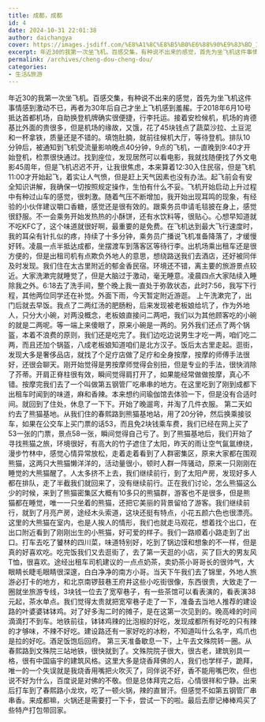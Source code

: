 ```yaml
---
title: 成都，成都
id: 4
date: 2024-10-31 22:01:38
author: daichangya
cover: https://images.jsdiff.com/%E8%A1%8C%E8%B5%B0%E6%88%90%E9%83%BD_1587823068483.jpg
excerpt: 年近30的我第一次坐飞机。百感交集，有种说不出来的感觉，首先为坐飞机这件事情感到激动不已，再者为30年后自己才坐上飞机感到羞赧。于2018年6月10号抵达首都机场，自助换登机牌确实很便捷，行李托运。接着安检候机，机场的肯德基比外面的贵很多，但是机场的缘故，又饿，花了45块钱点了蔬菜沙拉、土豆泥和一杯
permalink: /archives/cheng-dou-cheng-dou/
categories:
- 生活&旅游
---
```


年近30的我第一次坐飞机。百感交集，有种说不出来的感觉，首先为坐飞机这件事情感到激动不已，再者为30年后自己才坐上飞机感到羞赧。于2018年6月10号抵达首都机场，自助换登机牌确实很便捷，行李托运。接着安检候机，机场的肯德基比外面的贵很多，但是机场的缘故，又饿，花了45块钱点了蔬菜沙拉、土豆泥和一杯拿铁，质量还是不错的。填饱肚腩，就前往候机大厅，等待登机。排队10分钟后，被通知到飞机受流量影响晚点40分钟，9点的飞机，一直晚到9:40才开始登机，检票很快通过。找到座位，发现居然可以看电影，我就找随便找了外文电影45周年，但是飞机迟迟不开，让我很焦虑，本来算着12:30入住民宿，但是飞机11:00才开始起飞，着实让人气愤，但是赶上天气因素也没有办法。起飞前会有安全知识讲解，我确保一切按照规定操作，生怕有什么不妥。飞机开始启动上升过程中有种过山车的感觉，很刺激。随着气压不断增加，我开始出现耳鸣的现象，有经验的小伙伴建议嚼口香糖，感觉还是很有效的。跟乘务员申请毛毯披在身上，感觉很舒服。不一会乘务开始发热热的小酥饼，还有水饮料等，很贴心。心想早知道就不吃KFC了，这个味道就很好啊，最重要的是免费。在飞机达到最大飞行速度时，我的耳朵有针扎似的疼，持续了十多分钟，乘务员广播说飞机准备降落了，才缓慢好转。凌晨一点半抵达成都，坐摆渡车到落客区等待行李。出机场乘出租车还是很方便的，但是出租司机有点欺负外地人的意思，想绕路送我们去酒店，还好被同伴及时发现。我们住在太古里附近的郁金香民宿。环境还不错，离主要的旅游景点较近。大家洗漱完就睡觉了，但是大脑过于激动，毫无睡意。凌晨四点大家陆续入睡除我之外。6:18去了洗手间，整个晚上我一直处于弥敦状态，此时7:56，我写下行程，其他两位同学还在补觉。外面下雨，今天暂定附近游逛。
上午洗漱完了，出门后就去早饭。我点了二两红汤的肥肠粉，后来发现被老板娘给坑了，作为外地人，只分大小碗，对两没概念，老板娘直接问二两吧，我们以为其他顾客吃的小碗的就是二两呢。等一端上来傻眼了，原来小碗是一两的。另外我们还点了两个锅盔，本着不浪费的原则，我们还是吃完了。我们边吃边说男生才吃一两，咱们吃二两，而且还加个锅盔，八成老板娘知道咱们是北方汉子。饭后太古里走起。逛街，发现大多是奢侈品店，就找了个足疗店做了足疗和全身按摩，按摩的师傅手法很好，还很会聊天。刚开始觉得是男按摩师觉得会别扭，但是专业的手法，很快消除了芥蒂。开肩正脊柱很有效，瞬间觉得肩打开了，如果能经常做做按摩，真心不错。按摩完我们去了一个叫做第五钢管厂吃串串的地方。在这里吃到了刚到成都下出租车时闻到的味道，麻和香辣。本来想约间瑜伽馆去体验一下，但是没有合适时间。就回到了住处，休息了一下下。开始了晚遛弯，并淘了几件衣服。
第二天如约去了熊猫基地。从我们住的春熙路到熊猫基地站，用了20分钟，然后换乘接驳车，如果在公交车上买门票的话53，而且免2块钱乘车费，我们已经在网上买了53一张的门票，景点58一张，瞬间觉得自己亏了。到了熊猫基地后，我们开始了寻找熊猫之旅，环境很好，有高大的竹子遮住了太阳，昨天的雨让空气氤氲缭绕，漫步竹林中，感觉心情异常放松，走着走着看到了人群密集区，原来大家都在围观熊猫，这两只大熊猫懒洋洋的，活动量很小，顿时人群一阵骚动，原来一只刚刚在睡觉的大熊猫醒了。人太多挤不上去，我们继续前行，到了太阳产房，发现好多人都在排队，走了半截我们就回来了，没有继续前行。正在我们讨论，怎么熊猫这么少的时候，来到了熊猫密集区大概有10多只的熊猫群，游客也不是很多，但是熊猫都在睡觉，唯一一只坐着的熊猫，还把它美丽的背景留给了游客。我们继续前行，就到了月亮产房，途经木头索道，这块还挺有特点，小花五颜六色也很漂亮。这里的大熊猫在室内，也是人挨人的情形，我们也就走马观花，想着找个出口，在出口附近看到了刚刚出生的小熊猫，好可爱的样子。我们一路顺着小路走到了出口。打车去吃了饕林的四川菜，味道特别好，吃到了锅边馍和想象的不一样，但是真的好喜欢吃。吃完饭我们又去逛街了，去了第一天逛的小店，买了巨大的男友风T恤，很喜欢。途经出租车司机建议的一点点奶茶，卖奶茶小哥哥长的很帅气，大眼睛长睫毛眼睛很深邃，白白净净的南方小哥。当天下午我们去了锦里，外地人旅游必打卡的地方，和北京南锣鼓巷王府井这些小吃街很像，东西很贵，大致走了一圈就坐旅游专线，3块钱一位去了宽窄巷子，有一些茶馆可以看表演的，看表演38元起，茶水单点。我们觉得太贵就把宽窄巷子走了一下，准备去当地人推荐的建设路的叶婆婆钵钵鸡。对了好多淘二时的摊子，是在这第一次见到的。晚高峰的时间滴滴打不到车。地铁前往，钵钵鸡辣的比泡椒的好吃，发现成都所有好吃的只有辣的才够味，不辣不好吃。建设路还有一家好吃的冰粉，不知道叫什么名字，鸡爪也是拉的好吃。酒足饭饱后回府。
第三天准备歇息一下，上午去文殊院转一圈。从春熙路到文殊院三站地铁，很快就到了。文殊院院子很大，很古老，建筑别具一格，很有中国庙宇的建筑风格。这里大多是烧香拜佛的人，我们也学样子，跪拜，唯一的一个失误就是我烧香用嘴把火吹灭了，同伴说不好，香不能用嘴巴吹，但也说不好为什么，百度说是对佛的不敬。但是总体拜完之后，心情很祥和宁静。出来后打车到了春熙路小龙坎，吃了一顿火锅，辣的直冒汗。但感觉不如第五钢管厂串串香。来成都嘛，火锅还是需要打一下卡，尝试一下的啦。最后去廖记棒棒鸡买了些特产打包带回家。
